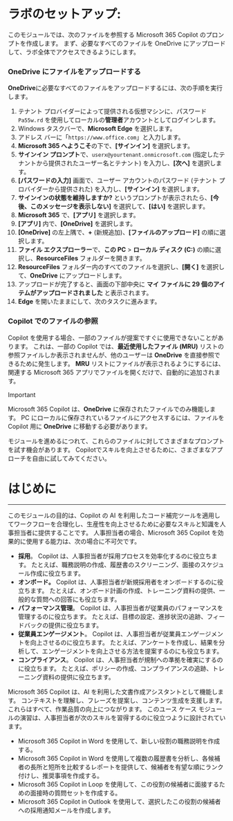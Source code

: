 # ラボのセットアップ:

このモジュールでは、次のファイルを参照する Microsoft 365 Copilot のプロンプトを作成します。 まず、必要なすべてのファイルを OneDrive にアップロードして、ラボ全体でアクセスできるようにします。


### OneDrive にファイルをアップロードする

**OneDrive**に必要なすべてのファイルをアップロードするには、次の手順を実行します。

1. テナント プロバイダーによって提供される仮想マシンに、パスワード `Pa55w.rd` を使用してローカルの**管理者**アカウントとしてログインします。
2. Windows タスクバーで、**Microsoft Edge** を選択します。
3. アドレス バーに「`https://www.office.com`」と入力します。
4. **Microsoft 365 へようこそ**の下で、**[サインイン]** を選択します。
5. **サインイン プロンプト**で、`userx@yourtenant.onmicrosoft.com` (指定したテナントから提供されたユーザー名とテナント) を入力し、**[次へ]** を選択します。
6. **[パスワードの入力]** 画面で、ユーザー アカウントのパスワード (テナント プロバイダーから提供された) を入力し、**[サインイン]** を選択します。
7. **サインインの状態を維持しますか?** というプロンプトが表示されたら、**[今後、このメッセージを表示しない]** を選択して、**[はい]** を選択します。
8. **Microsoft 365** で、**[アプリ]** を選択します。
9. **[アプリ]** 内で、**[OneDrive]** を選択します。
10. **[OneDrive]** の左上隅で、**+** (新規追加)、**[ファイルのアップロード]** の順に選択します。
11. **ファイル エクスプローラー**で、**この PC** > **ローカル ディスク (C:)** の順に選択し、**ResourceFiles** フォルダーを開きます。
12. **ResourceFiles** フォルダー内のすべてのファイルを選択し、**[開く]** を選択して、**OneDrive** にアップロードします。
13. アップロードが完了すると、画面の下部中央に **マイ ファイルに 29 個のアイテムがアップロードされました** と表示されます。
14. **Edge** を開いたままにして、次のタスクに進みます。

### Copilot でのファイルの参照

Copilot を使用する場合、一部のファイルが提案ですぐに使用できないことがあります。 これは、一部の Copilot では、**最近使用したファイル (MRU)** リストの参照ファイルしか表示されませんが、他のユーザーは **OneDrive** を直接参照できるために発生します。 **MRU** リストにファイルが表示されるようにするには、関連する Microsoft 365 アプリでファイルを開くだけで、自動的に追加されます。

> [!IMPORTANT]
> Microsoft 365 Copilot は、**OneDrive** に保存されたファイルでのみ機能します。 PC にローカルに保存されているファイルにアクセスするには、ファイルを Copilot 用に **OneDrive** に移動する必要があります。

モジュールを進めるにつれて、これらのファイルに対してさまざまなプロンプトを試す機会があります。 Copilotでスキルを向上させるために、さまざまなアプローチを自由に試してみてください。

# はじめに
---
このモジュールの目的は、Copilot の AI を利用したコード補完ツールを適用してワークフローを合理化し、生産性を向上させるために必要なスキルと知識を人事担当者に提供することです。 人事担当者の場合、Microsoft 365 Copilot を効果的に使用する能力は、次の場合に不可欠です。

 -  **採用**。 Copilot は、人事担当者が採用プロセスを効率化するのに役立ちます。 たとえば、職務説明の作成、履歴書のスクリーニング、面接のスケジュール作成に役立ちます。
 -  **オンボード。** Copilot は、人事担当者が新規採用者をオンボードするのに役立ちます。 たとえば、オンボード計画の作成、トレーニング資料の提供、一般的な質問への回答にも役立ちます。
 -  **パフォーマンス管理**。 Copilot は、人事担当者が従業員のパフォーマンスを管理するのに役立ちます。 たとえば、目標の設定、進捗状況の追跡、フィードバックの提供に役立ちます。
 -  **従業員エンゲージメント**。 Copilot は、人事担当者が従業員エンゲージメントを向上させるのに役立ちます。 たとえば、アンケートを作成し、結果を分析して、エンゲージメントを向上させる方法を提案するのにも役立ちます。
 -  **コンプライアンス**。 Copilot は、人事担当者が規制への準拠を確実にするのに役立ちます。 たとえば、ポリシーの作成、コンプライアンスの追跡、トレーニング資料の提供に役立ちます。

Microsoft 365 Copilot は、AI を利用した文書作成アシスタントとして機能します。 コンテキストを理解し、フレーズを提案し、コンテンツ生成を支援します。これらはすべて、作業品質の向上につながります。 このユース ケース モジュールの演習は、人事担当者が次のスキルを習得するのに役立つように設計されています。

 -  Microsoft 365 Copilot in Word を使用して、新しい役割の職務説明を作成する。
 -  Microsoft 365 Copilot in Word を使用して複数の履歴書を分析し、各候補者の長所と短所を比較するレポートを提供して、候補者を有望な順にランク付けし、推奨事項を作成する。
 -  Microsoft 365 Copilot in Loop を使用して、この役割の候補者に面接するための面接時の質問セットを作成する。
 -  Microsoft 365 Copilot in Outlook を使用して、選択したこの役割の候補者への採用通知メールを作成します。
